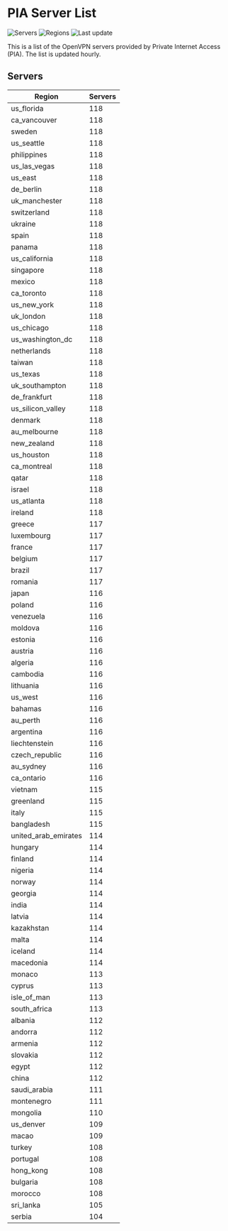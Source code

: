 # PIA Server List

![Servers](https://img.shields.io/badge/servers-11,173-blue) ![Regions](https://img.shields.io/badge/regions-97-blue) ![Last update](https://img.shields.io/badge/last_updated-Mon_Apr_29_03:03:34_GMT_2024-blue)

This is a list of the OpenVPN servers provided by Private Internet Access (PIA). The list is updated hourly.

## Servers
| Region               | Servers |
|----------------------|---------|
| us_florida | 118 |
| ca_vancouver | 118 |
| sweden | 118 |
| us_seattle | 118 |
| philippines | 118 |
| us_las_vegas | 118 |
| us_east | 118 |
| de_berlin | 118 |
| uk_manchester | 118 |
| switzerland | 118 |
| ukraine | 118 |
| spain | 118 |
| panama | 118 |
| us_california | 118 |
| singapore | 118 |
| mexico | 118 |
| ca_toronto | 118 |
| us_new_york | 118 |
| uk_london | 118 |
| us_chicago | 118 |
| us_washington_dc | 118 |
| netherlands | 118 |
| taiwan | 118 |
| us_texas | 118 |
| uk_southampton | 118 |
| de_frankfurt | 118 |
| us_silicon_valley | 118 |
| denmark | 118 |
| au_melbourne | 118 |
| new_zealand | 118 |
| us_houston | 118 |
| ca_montreal | 118 |
| qatar | 118 |
| israel | 118 |
| us_atlanta | 118 |
| ireland | 118 |
| greece | 117 |
| luxembourg | 117 |
| france | 117 |
| belgium | 117 |
| brazil | 117 |
| romania | 117 |
| japan | 116 |
| poland | 116 |
| venezuela | 116 |
| moldova | 116 |
| estonia | 116 |
| austria | 116 |
| algeria | 116 |
| cambodia | 116 |
| lithuania | 116 |
| us_west | 116 |
| bahamas | 116 |
| au_perth | 116 |
| argentina | 116 |
| liechtenstein | 116 |
| czech_republic | 116 |
| au_sydney | 116 |
| ca_ontario | 116 |
| vietnam | 115 |
| greenland | 115 |
| italy | 115 |
| bangladesh | 115 |
| united_arab_emirates | 114 |
| hungary | 114 |
| finland | 114 |
| nigeria | 114 |
| norway | 114 |
| georgia | 114 |
| india | 114 |
| latvia | 114 |
| kazakhstan | 114 |
| malta | 114 |
| iceland | 114 |
| macedonia | 114 |
| monaco | 113 |
| cyprus | 113 |
| isle_of_man | 113 |
| south_africa | 113 |
| albania | 112 |
| andorra | 112 |
| armenia | 112 |
| slovakia | 112 |
| egypt | 112 |
| china | 112 |
| saudi_arabia | 111 |
| montenegro | 111 |
| mongolia | 110 |
| us_denver | 109 |
| macao | 109 |
| turkey | 108 |
| portugal | 108 |
| hong_kong | 108 |
| bulgaria | 108 |
| morocco | 108 |
| sri_lanka | 105 |
| serbia | 104 |
